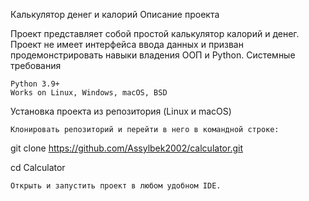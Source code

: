 Калькулятор денег и калорий
Описание проекта

Проект представляет собой простой калькулятор калорий и денег. Проект не имеет интерфейса ввода данных и призван продемонстрировать навыки владения ООП и Python.
Системные требования

    Python 3.9+
    Works on Linux, Windows, macOS, BSD

Установка проекта из репозитория (Linux и macOS)

    Клонировать репозиторий и перейти в него в командной строке:

git clone https://github.com/Assylbek2002/calculator.git

cd Calculator

    Открыть и запустить проект в любом удобном IDE.
